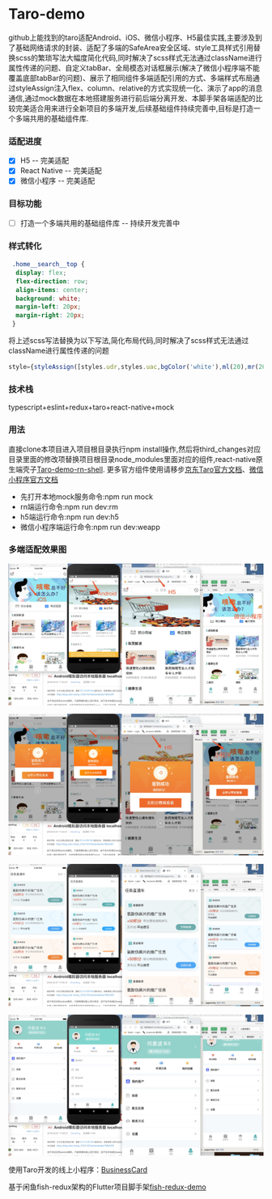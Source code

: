 # Taro-demo
github上能找到的taro适配Android、iOS、微信小程序、H5最佳实践,主要涉及到了基础网络请求的封装、适配了多端的SafeArea安全区域、style工具样式引用替换scss的繁琐写法大幅度简化代码,同时解决了scss样式无法通过className进行属性传递的问题、自定义tabBar、全局模态对话框展示(解决了微信小程序端不能覆盖底部tabBar的问题)、展示了相同组件多端适配引用的方式、多端样式布局通过styleAssign注入flex、column、relative的方式实现统一化、演示了app的消息通信,通过mock数据在本地搭建服务进行前后端分离开发、本脚手架各端适配的比较完美适合用来进行全新项目的多端开发,后续基础组件持续完善中,目标是打造一个多端共用的基础组件库.

### 适配进度
- [x] H5 -- 完美适配
- [x] React Native -- 完美适配
- [x] 微信小程序 -- 完美适配

### 目标功能
- [ ] 打造一个多端共用的基础组件库 -- 持续开发完善中

### 样式转化
```css
 .home__search__top {
  display: flex;
  flex-direction: row;
  align-items: center;
  background: white;
  margin-left: 20px;
  margin-right: 20px;
 }
```
将上述scss写法替换为以下写法,简化布局代码,同时解决了scss样式无法通过className进行属性传递的问题
```javascript
style={styleAssign([styles.udr,styles.uac,bgColor('white'),ml(20),mr(20)]}
```

### 技术栈
typescript+eslint+redux+taro+react-native+mock


### 用法
直接clone本项目进入项目根目录执行npm install操作,然后将third_changes对应目录里面的修改项替换项目根目录node_modules里面对应的组件,react-native原生端壳子[Taro-demo-rn-shell](https://github.com/bozaigao/Taro-demo-rn-shell).
更多官方组件使用请移步[京东Taro官方文档](https://taro-docs.jd.com)、[微信小程序官方文档](https://developers.weixin.qq.com/miniprogram/dev/devtools/qywx-dev.html)
- 先打开本地mock服务命令:npm run mock
- rn端运行命令:npm run dev:rm
- h5端运行命令:npm run dev:h5
- 微信小程序端运行命令:npm run dev:weapp

### 多端适配效果图
![效果图1](./img/taro_1.jpeg)

![效果图1](./img/taro_2.jpeg)

![效果图1](./img/taro_3.jpeg)

![效果图1](./img/taro_4.jpeg)

使用Taro开发的线上小程序：[BusinessCard](https://github.com/bozaigao/BusinessCard)

基于闲鱼fish-redux架构的Flutter项目脚手架[fish-redux-demo](https://github.com/bozaigao/fish-redux-demo)
